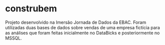 # construbem
Projeto desenvolvido na Imersão Jornada de Dados da EBAC. 
Foram utilizadas duas bases de dados sobre vendas de uma empresa fictícia para as análises que foram feitas inicialmente no DataBicks e posteriormente no MSSQL.
